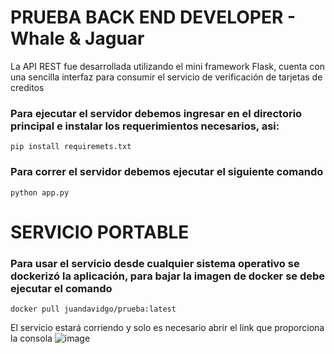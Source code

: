 # PRUEBA BACK END DEVELOPER - Whale & Jaguar

La API REST fue desarrollada utilizando el mini framework Flask, cuenta con una sencilla interfaz para consumir el servicio de verificación de tarjetas de creditos
### Para ejecutar el servidor debemos ingresar en el directorio principal e instalar los requerimientos necesarios, asi:
```
pip install requiremets.txt
```
### Para correr el servidor debemos ejecutar el siguiente comando
```
python app.py
```
# SERVICIO PORTABLE
### Para usar el servicio desde cualquier sistema operativo se dockerizó la aplicación, para bajar la imagen de docker se debe ejecutar el comando
```
docker pull juandavidgo/prueba:latest
```
El servicio estará corriendo y solo es necesario abrir el link que proporciona la consola
![image](https://user-images.githubusercontent.com/24253618/129129059-d33aefb4-2ab3-4a2a-99ba-22a05fc11598.png)
